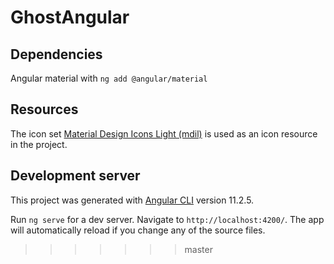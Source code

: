 # GhostAngular

## Dependencies

Angular material with `ng add @angular/material`

## Resources

The icon set [Material Design Icons Light (mdil)](https://materialdesignicons.com/cdn/light/0.2.63/) is used as an icon resource in the project.

## Development server

This project was generated with [Angular CLI](https://github.com/angular/angular-cli) version 11.2.5.<br/>

Run `ng serve` for a dev server. Navigate to `http://localhost:4200/`. The app will automatically reload if you change any of the source files.

> > > > > > > master
